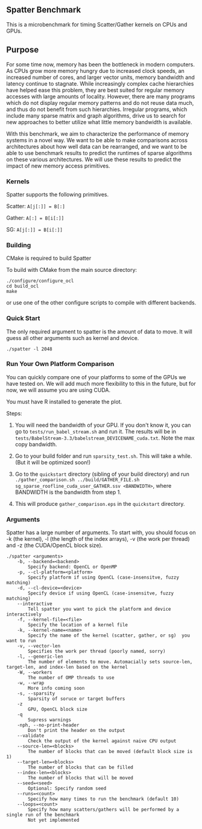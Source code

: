 ## Spatter Benchmark
This is a microbenchmark for timing Scatter/Gather kernels on CPUs and GPUs. 

## Purpose 
For some time now, memory has been the bottleneck in modern computers. As CPUs grow more memory hungry due to increased clock speeds, an increased number of cores, and larger vector units, memory bandwidth and latency continue to stagnate.  While increasingly complex cache hierarchies have helped ease this problem, they are best suited for regular memory accesses with large amounts of locality. However, there are many programs which do not display regular memory patterns and do not reuse data much, and thus do not benefit from such hierarchies. Irregular programs, which include many sparse matrix and graph algorithms, drive us to search  for new approaches to better utilize what little memory bandwidth is available. 

With this benchmark, we aim to characterize the performance of memory systems in a novel way. We want to be able to make comparisons across architectures about how well data can be rearranged, and we want to be able to use benchmark results to predict the runtimes of sparse algorithms on these various architectures. We will use these results to predict the impact of new memory access primitives. 

### Kernels
Spatter supports the following primitives.

Scatter:
    `A[j[:]] = B[:]`

Gather:
    `A[:] = B[i[:]]`

SG:
    `A[j[:]] = B[i[:]]`

### Building
CMake is required to build Spatter

To build with CMake from the main source directory:
```
./configure/configure_ocl
cd build_ocl
make
```
or use one of the other configure scripts to compile with different backends. 

### Quick Start

The only required argument to spatter is the amount of data to move. It will guess all other arguments such as kernel and device. 

```
./spatter -l 2048
```

### Run Your Own Platform Comparison

You can quickly compare one of your platforms to some of the GPUs we have tested on. We will add much more flexibility to this in the future, but for now, we will assume you are using CUDA. 

You must have R installed to generate the plot. 

Steps:

1. You will need the bandwidth of your GPU. If you don't know it, you can go to `tests/run_babel_stream.sh` and run it. The results will be in `tests/BabelStream-3.3/babelstream_DEVICENAME_cuda.txt`. Note the max copy bandwidth.

2. Go to your build folder and run `sparsity_test.sh`. This will take a while. (But it will be optimized soon!) 

3. Go to the `quickstart` directory (sibling of your build directory) and run `./gather_comparison.sh ../build/GATHER_FILE.sh sg_sparse_roofline_cuda_user_GATHER.ssv <BANDWIDTH>`, where BANDWIDTH is the bandwidth from step 1. 

4. This will produce `gather_comparison.eps` in the `quickstart` directory.
### Arguments
Spatter has a large number of arguments. To start with, you should focus on -k (the kernel), -l (the length of the index arrays), -v (the work per thread) and -z (the CUDA/OpenCL block size).
```
./spatter <arguments>
    -b, --backend=<backend>
        Specify backend: OpenCL or OpenMP
    -p, --cl-platform=<platform>
        Specify platform if using OpenCL (case-insensitve, fuzzy matching)
    -d, --cl-device=<device>
        Specify device if using OpenCL (case-insensitve, fuzzy matching)
    --interactive
        Tell spatter you want to pick the platform and device interactively
    -f, --kernel-file=<file>
        Specify the location of a kernel file
    -k, --kernel-name=<name>
        Specify the name of the kernel (scatter, gather, or sg)  you want to run
    -v, --vector-len 
        Specifies the work per thread (poorly named, sorry)
    -l, --generic-len
        The number of elements to move. Automacially sets source-len, target-len, and index-len based on the kernel
    -W, --workers 
        The number of OMP threads to use
    -w, --wrap
        More info coming soon
    -s, --sparsity
        Sparsity of soruce or target buffers
    -z
        GPU, OpenCL block size
    -q
        Supress warnings
    -nph, --no-print-header
        Don't print the header on the output
    --validate
        Check the output of the kernel against naive CPU output
    --source-len=<blocks>
        The number of blocks that can be moved (default block size is 1)
    --target-len=<blocks>
        The number of blocks that can be filled
    --index-len=<blocks> 
        The number of blocks that will be moved
    --seed=<seed>
        Optional: Specify random seed
    --runs=<count> 
        Specify how many times to run the benchmark (default 10)
    --loops=<count> 
        Specify how many scatters/gathers will be performed by a single run of the benchmark
        Not yet implemented
```
